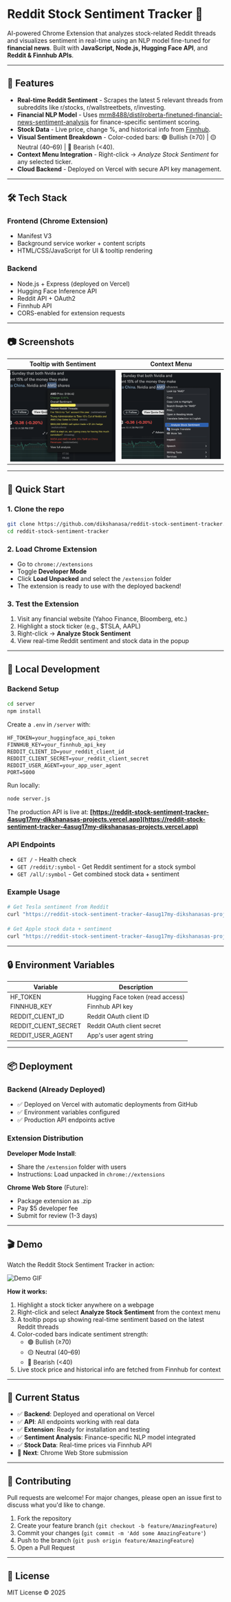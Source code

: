 # Reddit Stock Sentiment Tracker 🚀

AI-powered Chrome Extension that analyzes stock-related Reddit threads and visualizes sentiment in real-time using an NLP model fine-tuned for **financial news**. Built with **JavaScript, Node.js, Hugging Face API**, and **Reddit & Finnhub APIs**.

---

## 📌 Features

- **Real-time Reddit Sentiment** - Scrapes the latest 5 relevant threads from subreddits like r/stocks, r/wallstreetbets, r/investing.
- **Financial NLP Model** - Uses [mrm8488/distilroberta-finetuned-financial-news-sentiment-analysis](https://huggingface.co/mrm8488/distilroberta-finetuned-financial-news-sentiment-analysis) for finance-specific sentiment scoring.
- **Stock Data** - Live price, change %, and historical info from [Finnhub](https://finnhub.io/).
- **Visual Sentiment Breakdown** - Color-coded bars: 🟢 Bullish (≥70) | 🟡 Neutral (40–69) | 🔴 Bearish (<40).
- **Context Menu Integration** - Right-click → *Analyze Stock Sentiment* for any selected ticker.
- **Cloud Backend** - Deployed on Vercel with secure API key management.

---

## 🛠 Tech Stack

### **Frontend (Chrome Extension)**
- Manifest V3
- Background service worker + content scripts
- HTML/CSS/JavaScript for UI & tooltip rendering

### **Backend**
- Node.js + Express (deployed on Vercel)
- Hugging Face Inference API
- Reddit API + OAuth2
- Finnhub API
- CORS-enabled for extension requests

---

## 📷 Screenshots

| Tooltip with Sentiment | Context Menu |
|------------------------|--------------|
| ![tooltip](src/assets/tooltip.png) | ![context menu](src/assets/context-menu.png) |

---

## 🚀 Quick Start

### **1. Clone the repo**

```bash
git clone https://github.com/dikshanasa/reddit-stock-sentiment-tracker.git
cd reddit-stock-sentiment-tracker
```

### **2. Load Chrome Extension**

- Go to `chrome://extensions`
- Toggle **Developer Mode**
- Click **Load Unpacked** and select the `/extension` folder
- The extension is ready to use with the deployed backend!

### **3. Test the Extension**

1. Visit any financial website (Yahoo Finance, Bloomberg, etc.)
2. Highlight a stock ticker (e.g., $TSLA, AAPL)
3. Right-click → **Analyze Stock Sentiment**
4. View real-time Reddit sentiment and stock data in the popup

---

## 🔧 Local Development

### **Backend Setup**

```bash
cd server
npm install
```

Create a `.env` in `/server` with:

```env
HF_TOKEN=your_huggingface_api_token
FINNHUB_KEY=your_finnhub_api_key
REDDIT_CLIENT_ID=your_reddit_client_id
REDDIT_CLIENT_SECRET=your_reddit_client_secret
REDDIT_USER_AGENT=your_app_user_agent
PORT=5000
```

Run locally:

```bash
node server.js
```


The production API is live at:
**[https://reddit-stock-sentiment-tracker-4asug17my-dikshanasas-projects.vercel.app](https://reddit-stock-sentiment-tracker-4asug17my-dikshanasas-projects.vercel.app)**

### **API Endpoints**

- `GET /` - Health check
- `GET /reddit/:symbol` - Get Reddit sentiment for a stock symbol
- `GET /all/:symbol` - Get combined stock data + sentiment

### **Example Usage**

```bash
# Get Tesla sentiment from Reddit
curl "https://reddit-stock-sentiment-tracker-4asug17my-dikshanasas-projects.vercel.app/reddit/TSLA"

# Get Apple stock data + sentiment
curl "https://reddit-stock-sentiment-tracker-4asug17my-dikshanasas-projects.vercel.app/all/AAPL"
```

---

## 🔒 Environment Variables

| Variable | Description |
|----------|-------------|
| HF_TOKEN | Hugging Face token (read access) |
| FINNHUB_KEY | Finnhub API key |
| REDDIT_CLIENT_ID | Reddit OAuth client ID |
| REDDIT_CLIENT_SECRET | Reddit OAuth client secret |
| REDDIT_USER_AGENT | App's user agent string |

---

## 📦 Deployment

### **Backend (Already Deployed)**

- ✅ Deployed on Vercel with automatic deployments from GitHub
- ✅ Environment variables configured
- ✅ Production API endpoints active

### **Extension Distribution**

**Developer Mode Install**:
- Share the `/extension` folder with users
- Instructions: Load unpacked in `chrome://extensions`

**Chrome Web Store** (Future):
- Package extension as .zip
- Pay $5 developer fee
- Submit for review (1-3 days)

---

## 🎬 Demo

Watch the Reddit Stock Sentiment Tracker in action:

![Demo GIF](src/assets/redditDemo.gif)

**How it works:**

1. Highlight a stock ticker anywhere on a webpage
2. Right-click and select **Analyze Stock Sentiment** from the context menu
3. A tooltip pops up showing real-time sentiment based on the latest Reddit threads
4. Color-coded bars indicate sentiment strength:
   - 🟢 Bullish (≥70)
   - 🟡 Neutral (40–69)
   - 🔴 Bearish (<40)
5. Live stock price and historical info are fetched from Finnhub for context

---

## 🚀 Current Status

- ✅ **Backend**: Deployed and operational on Vercel
- ✅ **API**: All endpoints working with real data
- ✅ **Extension**: Ready for installation and testing
- ✅ **Sentiment Analysis**: Finance-specific NLP model integrated
- ✅ **Stock Data**: Real-time prices via Finnhub API
- 🔄 **Next**: Chrome Web Store submission

---

## 🤝 Contributing

Pull requests are welcome! For major changes, please open an issue first to discuss what you'd like to change.

1. Fork the repository
2. Create your feature branch (`git checkout -b feature/AmazingFeature`)
3. Commit your changes (`git commit -m 'Add some AmazingFeature'`)
4. Push to the branch (`git push origin feature/AmazingFeature`)
5. Open a Pull Request

---

## 📜 License

MIT License © 2025